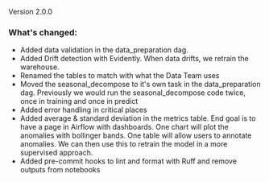 
Version 2.0.0

### What's changed:
- Added data validation in the data_preparation dag.
- Added Drift detection with Evidently. When data drifts, we retrain the warehouse.
- Renamed the tables to match with what the Data Team uses
- Moved the seasonal_decompose to it's own task in the data_preparation dag.
  Previously we would run the seasonal_decompose code twice, once in training and once in predict
- Added error handling in critical places
- Added average & standard deviation in the metrics table.
  End goal is to have a page in Airflow with dashboards.
  One chart will plot the anomalies with bollinger bands.
  One table will allow users to annotate anomalies.
  We can then use this to retrain the model in a more supervised approach.
- Added pre-commit hooks to lint and format with Ruff and remove outputs from notebooks
